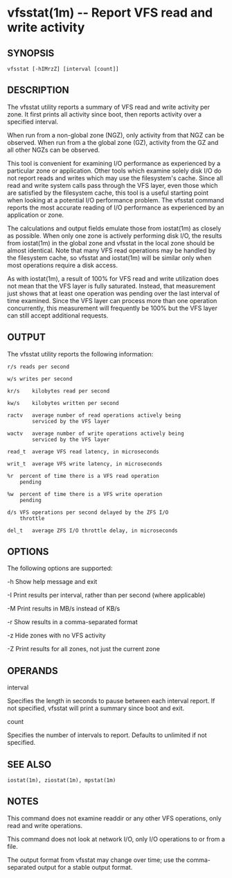 vfsstat(1m) -- Report VFS read and write activity
=============================================

## SYNOPSIS
    vfsstat [-hIMrzZ] [interval [count]]

## DESCRIPTION
The vfsstat utility reports a summary of VFS read and write
activity per zone.  It first prints all activity since boot, then
reports activity over a specified interval.

When run from a non-global zone (NGZ), only activity from that NGZ
can be observed.  When run from a the global zone (GZ), activity
from the GZ and all other NGZs can be observed.

This tool is convenient for examining I/O performance as
experienced by a particular zone or application.  Other tools
which examine solely disk I/O do not report reads and writes which
may use the filesystem's cache.  Since all read and write system
calls pass through the VFS layer, even those which are satisfied
by the filesystem cache, this tool is a useful starting point when
looking at a potential I/O performance problem.  The vfsstat
command reports the most accurate reading of I/O performance as
experienced by an application or zone.

The calculations and output fields emulate those from iostat(1m)
as closely as possible.  When only one zone is actively performing
disk I/O, the results from iostat(1m) in the global zone and
vfsstat in the local zone should be almost identical.  Note that
many VFS read operations may be handled by the filesystem cache,
so vfsstat and iostat(1m) will be similar only when most
operations require a disk access.

As with iostat(1m), a result of 100% for VFS read and write
utilization does not mean that the VFS layer is fully saturated.
Instead, that measurement just shows that at least one operation
was pending over the last interval of time examined.  Since the
VFS layer can process more than one operation concurrently, this
measurement will frequently be 100% but the VFS layer can still
accept additional requests.

## OUTPUT
The vfsstat utility reports the following information:

	r/s	reads per second

	w/s	writes per second

	kr/s	kilobytes read per second

	kw/s	kilobytes written per second

	ractv	average number of read operations actively being
			serviced by the VFS layer

	wactv	average number of write operations actively being
			serviced by the VFS layer

	read_t	average VFS read latency, in microseconds

	writ_t	average VFS write latency, in microseconds

	%r	percent of time there is a VFS read operation
		pending

	%w	percent of time there is a VFS write operation
		pending	

	d/s	VFS operations per second delayed by the ZFS I/O
		throttle

	del_t	average ZFS I/O throttle delay, in microseconds


## OPTIONS
The following options are supported:

-h	Show help message and exit

-I	Print results per interval, rather than per second (where
	applicable)

-M	Print results in MB/s instead of KB/s

-r	Show results in a comma-separated format

-z	Hide zones with no VFS activity

-Z	Print results for all zones, not just the current zone

## OPERANDS
interval

Specifies the length in seconds to pause between each interval
report.  If not specified, vfsstat will print a summary since boot
and exit.

count

Specifies the number of intervals to report.  Defaults to
unlimited if not specified.

## SEE ALSO
    iostat(1m), ziostat(1m), mpstat(1m)

## NOTES

This command does not examine readdir or any other VFS operations,
only read and write operations.

This command does not look at network I/O, only I/O operations to
or from a file.

The output format from vfsstat may change over time; use the
comma-separated output for a stable output format.
